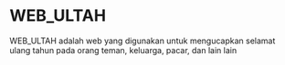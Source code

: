 # WEB_ULTAH
WEB_ULTAH adalah web yang digunakan untuk mengucapkan selamat ulang tahun pada orang teman, keluarga, pacar, dan lain lain

